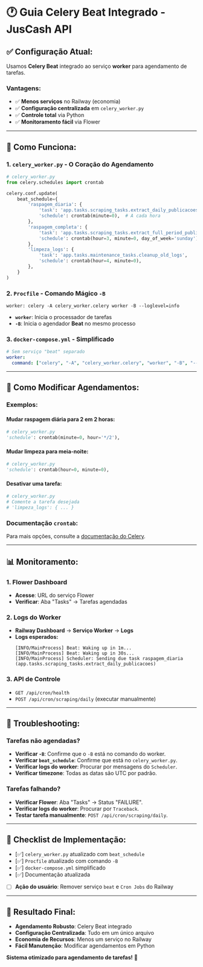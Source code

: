 # 🕐 Guia Celery Beat Integrado - JusCash API

## ✅ **Configuração Atual:**
Usamos **Celery Beat** integrado ao serviço **worker** para agendamento de tarefas.

### **Vantagens:**
- ✅ **Menos serviços** no Railway (economia)
- ✅ **Configuração centralizada** em `celery_worker.py`
- ✅ **Controle total** via Python
- ✅ **Monitoramento fácil** via Flower

---

## 🚀 **Como Funciona:**

### **1. `celery_worker.py` - O Coração do Agendamento**
```python
# celery_worker.py
from celery.schedules import crontab

celery.conf.update(
    beat_schedule={
        'raspagem_diaria': {
            'task': 'app.tasks.scraping_tasks.extract_daily_publicacoes',
            'schedule': crontab(minute=0),  # A cada hora
        },
        'raspagem_completa': {
            'task': 'app.tasks.scraping_tasks.extract_full_period_publicacoes',
            'schedule': crontab(hour=3, minute=0, day_of_week='sunday'),
        },
        'limpeza_logs': {
            'task': 'app.tasks.maintenance_tasks.cleanup_old_logs',
            'schedule': crontab(hour=4, minute=0),
        },
    }
)
```

### **2. `Procfile` - Comando Mágico `-B`**
```
worker: celery -A celery_worker.celery worker -B --loglevel=info
```
- **`worker`**: Inicia o processador de tarefas
- **`-B`**: Inicia o agendador **Beat** no mesmo processo

### **3. `docker-compose.yml` - Simplificado**
```yaml
# Sem serviço "beat" separado
worker:
  command: ["celery", "-A", "celery_worker.celery", "worker", "-B", "--loglevel=info"]
```

---

## 🔧 **Como Modificar Agendamentos:**

### **Exemplos:**

#### **Mudar raspagem diária para 2 em 2 horas:**
```python
# celery_worker.py
'schedule': crontab(minute=0, hour='*/2'),
```

#### **Mudar limpeza para meia-noite:**
```python
# celery_worker.py
'schedule': crontab(hour=0, minute=0),
```

#### **Desativar uma tarefa:**
```python
# celery_worker.py
# Comente a tarefa desejada
# 'limpeza_logs': { ... }
```

### **Documentação `crontab`:**
Para mais opções, consulte a [documentação do Celery](https://docs.celeryq.dev/en/stable/userguide/periodic-tasks.html#crontab-schedules).

---

## 📊 **Monitoramento:**

### **1. Flower Dashboard**
- **Acesse**: URL do serviço Flower
- **Verificar**: Aba "Tasks" → Tarefas agendadas

### **2. Logs do Worker**
- **Railway Dashboard** → **Serviço Worker** → **Logs**
- **Logs esperados:**
  ```
  [INFO/MainProcess] Beat: Waking up in 1m...
  [INFO/MainProcess] Beat: Waking up in 30s...
  [INFO/MainProcess] Scheduler: Sending due task raspagem_diaria (app.tasks.scraping_tasks.extract_daily_publicacoes)
  ```

### **3. API de Controle**
- `GET /api/cron/health`
- `POST /api/cron/scraping/daily` (executar manualmente)

---

## 🚨 **Troubleshooting:**

### **Tarefas não agendadas?**
- **Verificar `-B`**: Confirme que o `-B` está no comando do worker.
- **Verificar `beat_schedule`**: Confirme que está no `celery_worker.py`.
- **Verificar logs do worker**: Procurar por mensagens do `Scheduler`.
- **Verificar timezone**: Todas as datas são UTC por padrão.

### **Tarefas falhando?**
- **Verificar Flower**: Aba "Tasks" → Status "FAILURE".
- **Verificar logs do worker**: Procurar por `Traceback`.
- **Testar tarefa manualmente**: `POST /api/cron/scraping/daily`.

---

## 🎯 **Checklist de Implementação:**

- [✅] `celery_worker.py` atualizado com `beat_schedule`
- [✅] `Procfile` atualizado com comando `-B`
- [✅] `docker-compose.yml` simplificado
- [✅] Documentação atualizada
- [ ] **Ação do usuário**: Remover serviço `beat` e `Cron Jobs` do Railway

---

## 🎉 **Resultado Final:**

- **Agendamento Robusto**: Celery Beat integrado
- **Configuração Centralizada**: Tudo em um único arquivo
- **Economia de Recursos**: Menos um serviço no Railway
- **Fácil Manutenção**: Modificar agendamentos em Python

**Sistema otimizado para agendamento de tarefas!** 🚀 